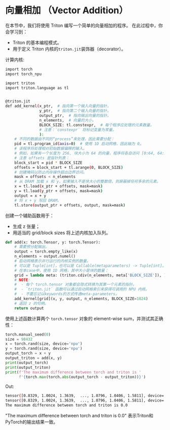 # 向量相加 （Vector Addition）

在本节中，我们将使用 Triton 编写一个简单的向量相加的程序。
在此过程中，你会学习到：

- Triton 的基本编程模式。
- 用于定义 Triton 内核的`triton.jit`装饰器（decorator）。

计算内核:

```bash
import torch
import torch_npu

import triton
import triton.language as tl


@triton.jit
def add_kernel(x_ptr,  # 指向第一个输入向量的指针。
               y_ptr,  # 指向第二个输入向量的指针。
               output_ptr,  # 指向输出向量的指针。
               n_elements,  # 向量的大小。
               BLOCK_SIZE: tl.constexpr,  # 每个程序应处理的元素数量。
               # 注意：`constexpr` 将标记变量为常量。
               ):
    # 不同的数据由不同的“process”来处理，因此需要分配：
    pid = tl.program_id(axis=0)  # 使用 1D 启动网格，因此轴为 0。
    # 该程序将处理相对初始数据偏移的输入。
    # 例如，如果有一个长度为 256, 块大小为 64 的向量，程序将各自访问 [0:64, 64:128, 128:192, 192:256] 的元素。
    # 注意 offsets 是指针列表：
    block_start = pid * BLOCK_SIZE
    offsets = block_start + tl.arange(0, BLOCK_SIZE)
    # 创建掩码以防止内存操作超出边界访问。
    mask = offsets < n_elements
    # 从 DRAM 加载 x 和 y，如果输入不是块大小的整数倍，则屏蔽掉任何多余的元素。
    x = tl.load(x_ptr + offsets, mask=mask)
    y = tl.load(y_ptr + offsets, mask=mask)
    output = x + y
    # 将 x + y 写回 DRAM。
    tl.store(output_ptr + offsets, output, mask=mask)
```

创建一个辅助函数用于：

- 生成 z 张量；
- 用适当的 grid/block sizes 将上述内核加入队列。

```Python
def add(x: torch.Tensor, y: torch.Tensor):
    # 需要预分配输出。
    output = torch.empty_like(x)
    n_elements = output.numel()
    # 启动网格表示并行运行的内核实例的数量。
    # 可以是 Tuple[int]，也可以是 Callable(metaparameters) -> Tuple[int]。
    # 在本case中，使用 1D 网格，其中大小是块的数量：
    grid = lambda meta: (triton.cdiv(n_elements, meta['BLOCK_SIZE']), )
    # NOTE:
    #  - 每个 torch.tensor 对象都会隐式转换为其第一个元素的指针。
    #  - `triton.jit` 函数可以通过启动网格索引来获得可调用的 NPU 内核。
    #  - 不要忘记以keywords的方式传递meta-parameters。
    add_kernel[grid](x, y, output, n_elements, BLOCK_SIZE=1024)
    # 返回 z 的句柄。
    return output
```

使用上述函数计算两个 `torch.tensor` 对象的 element-wise sum，并测试其正确性：

```Python
torch.manual_seed(0)
size = 98432
x = torch.rand(size, device='npu')
y = torch.rand(size, device='npu')
output_torch = x + y
output_triton = add(x, y)
print(output_torch)
print(output_triton)
print(f'The maximum difference between torch and triton is '
      f'{torch.max(torch.abs(output_torch - output_triton))}')
```

Out:

```bash
tensor([0.8329, 1.0024, 1.3639,  ..., 1.0796, 1.0406, 1.5811], device='npu:0')
tensor([0.8329, 1.0024, 1.3639,  ..., 1.0796, 1.0406, 1.5811], device='npu:0')
The maximum difference between torch and triton is 0.0
```

"The maximum difference between torch and triton is 0.0" 表示Triton和PyTorch的输出结果一致。
